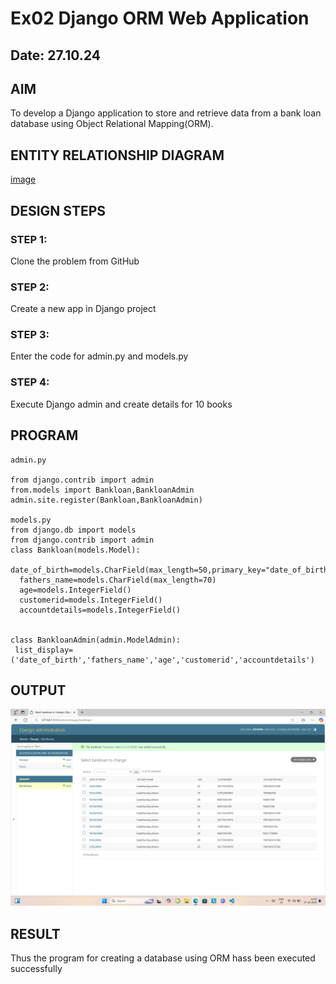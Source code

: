# Ex02 Django ORM Web Application
## Date: 27.10.24

## AIM
To develop a Django application to store and retrieve data from a bank loan database using Object Relational Mapping(ORM).

## ENTITY RELATIONSHIP DIAGRAM
[image](<../Pictures/bank loan.drawio>)

## DESIGN STEPS

### STEP 1:
Clone the problem from GitHub

### STEP 2:
Create a new app in Django project

### STEP 3:
Enter the code for admin.py and models.py

### STEP 4:
Execute Django admin and create details for 10 books

## PROGRAM
```
admin.py

from django.contrib import admin
from.models import Bankloan,BankloanAdmin
admin.site.register(Bankloan,BankloanAdmin)

models.py
from django.db import models
from django.contrib import admin
class Bankloan(models.Model):
  date_of_birth=models.CharField(max_length=50,primary_key="date_of_birth")
  fathers_name=models.CharField(max_length=70)
  age=models.IntegerField()
  customerid=models.IntegerField()
  accountdetails=models.IntegerField()


class BankloanAdmin(admin.ModelAdmin):
 list_display=('date_of_birth','fathers_name','age','customerid','accountdetails')

```



## OUTPUT
![alt text](<Screenshot (3)-3.png>)


## RESULT
Thus the program for creating a database using ORM hass been executed successfully
